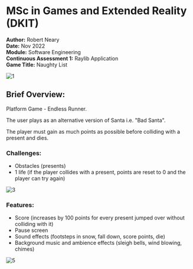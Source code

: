 # MSc in Games and Extended Reality (DKIT)<br>

**Author:** Robert Neary<br>
**Date:** Nov 2022<br>
**Module:** Software Engineering<br>
**Continuous Assessment 1:** Raylib Application<br>
**Game Title:** Naughty List<br>

![1](https://user-images.githubusercontent.com/43251151/200733228-52d1b54b-1a05-498e-a7e4-001f6e2cf580.PNG)<br>

## Brief Overview: 

Platform Game - Endless Runner.

The user plays as an alternative version of Santa i.e. "Bad Santa". 

The player must gain as much points as possible before colliding with a present and dies.<br>

### Challenges:

- Obstacles (presents)
- 1 life (if the player collides with a present, points are reset to 0 and the player can try again)<br>

![3](https://user-images.githubusercontent.com/43251151/200733573-a45d8179-c831-45a1-9923-dbe1eae7f771.PNG)<br>

### Features:

- Score (increases by 100 points for every present jumped over without colliding with it)
- Pause screen
- Sound effects (footsteps in snow, fall down, score points, die)
- Background music and ambience effects (sleigh bells, wind blowing, chimes)<br>

![5](https://user-images.githubusercontent.com/43251151/200733626-d981ceca-01b5-4982-8923-dd54dca2a99a.PNG)<br>
